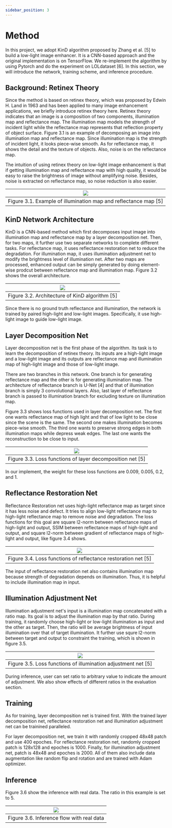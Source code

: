 ```yaml
---
sidebar_position: 3
---
```


# Method
In this project, we adopt KinD algorithm proposed by Zhang et al. [5] to build a low-light image emhancer. It is a CNN-based approach and the original implementation is on TensorFlow. We re-implement the algorithm by using Pytorch and do the experiment on LOLdataset [6]. In this section, we will introduce the network, training scheme, and inference procedure.

## Background: Retinex Theory
Since the method is based on retinex theory, which was proposed by Edwin H. Land in 1963 and has been applied to many image enhancement applications, we briefly introduce retinex theory here. Retinex theory indicates that an image is a composition of two components, illumination map and reflectance map. The illumination map models the strength of incident light while the reflectance map represents that reflection property of object surface. Figure 3.1 is an example of decomposing an image into illumination map and reflectance map. Since illumination map is the strength of incident light, it looks piece-wise smooth. As for reflectance map, it shows the detail and the texture of objects. Also, noise is on the reflectance map.

The intuition of using retinex theory on low-light image enhancement is that if getting illumination map and reflectance map with high quality, it would be easy to raise the brightness of image without amplifying noise. Besides, noise is extracted on reflectance map, so noise reduction is also easier.

|![](../static/img/kind_retinex_example.png)|
|:--:|
| Figure 3.1. Example of illumination map and reflectance map [5] |

## KinD Network Architecture
KinD is a CNN-based method which first decomposes input image into illumination map and reflectance map by a layer decomposition net. Then, for two maps, it further use two separate networks to complete different tasks. For reflectance map, it uses reflectance restoration net to reduce the degradation. For illumination map, it uses illumination adjustment net to modify the brightness level of illumination net. After two maps are processed, enhanced output can be simply generated by doing element-wise prodcut between reflectance map and illumination map. Figure 3.2 shows the overall architecture.

|![](../static/img/kind_architecture.png)|
|:--:|
| Figure 3.2. Architecture of KinD algorithm [5] |

Since there is no ground truth reflectance and illumination, the network is trained by paired high-light and low-light images. Specifically, it use high-light image to guide low-light image.

## Layer Decomposition Net
Layer decomposition net is the first phase of the algorithm. Its task is to learn the decomposition of retinex theory. Its inputs are a high-light image and a low-light image and its outputs are reflectance map and illumination map of high-light image and those of low-light image.

There are two branches in this network. One branch is for generating reflectance map and the other is for generating illumination map. The architecture of reflectance branch is U-Net [4] and that of illumination branch is simply 3 convolutional layers. Also, last layer of reflectance branch is passed to illumination branch for excluding texture on illumination map.

Figure 3.3 shows loss functions used in layer decomposition net. The first one wants reflectance map of high light and that of low light to be close since the scene is the same. The second one makes illumination becomes piece-wise smooth. The third one wants to preserve strong edges in both illumination maps while depress weak edges. The last one wants the reconstruction to be close to input.

|![](../static/img/kind_decomposition_loss.png)|
|:--:|
| Figure 3.3. Loss functions of layer decomposition net [5] |

In our implement, the weight for these loss functions are 0.009, 0.005, 0.2, and 1.

## Reflectance Restoration Net
Reflectance Restoration net uses high-light reflectance map as target since it has less noise and defect. It tries to align low-light reflectance map to high-light reflectance map to remove noise and degradation. The loss functions for this goal are square l2-norm between reflectance maps of high-light and output, SSIM between reflectance maps of high-light and output, and square l2-norm between gradient of reflectance maps of high-light and output, like figure 3.4 shows.

|![](../static/img/kind_restoration_loss.png)|
|:--:|
| Figure 3.4. Loss functions of reflectance restoration net [5] |

The input of reflectance restoration net also contains illumination map because strength of degradation depends on illumination. Thus, it is helpful to include illumination map in input.

## Illumination Adjustment Net
Illumination adjustment net's input is a 
illumination map concatenated with a ratio map. Its goal is to adjust the illumination map by that ratio. During training, it randomly choose high-light or low-light illumination as input and the other as target. Then, the ratio will be average brightness of input illumination over that of target illumination. It further use squre l2-norm between target and output to constraint the training, which is shown in figure 3.5.

|![](../static/img/kind_adjustment_loss.png)|
|:--:|
| Figure 3.5. Loss functions of illumination adjustment net [5] |

During inference, user can set ratio to arbitrary value to indicate the amount of adjustment. We also show effects of different ratios in the evaluation section.

## Training
As for training, layer decomposition net is trained first. With the trained layer decomposition net, reflectance restoration net and illumination adjustment net can be trainined paralleled.

For layer decomposition net, we train it with randomly cropped 48x48 patch and use 400 epoches. For reflectance restoration net, randomly cropped patch is 128x128 and epoches is 1000. Finally, for illumination adjustment net, patch is 48x48 and epoches is 2000. All of them also include data augmentation like random flip and rotation and are trained with Adam optimizer.

## Inference

Figure 3.6 show the inference with real data. The ratio in this example is set to 5.

|![](../static/img/kind_inference.png)|
|:--:|
| Figure 3.6. Inference flow with real data |

